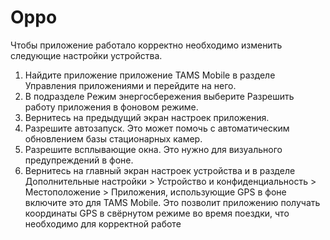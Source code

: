 # Oppo

Чтобы приложение работало корректно необходимо изменить следующие настройки устройства.

1. Найдите приложение приложение TAMS Mobile в разделе Управления приложениями и перейдите на него.
2. В подразделе Режим энергосбережения выберите Разрешить работу приложения в фоновом режиме.
3. Вернитесь на предыдущий экран настроек приложения.
4. Разрешите автозапуск. Это может помочь с автоматическим обновлением базы стационарных камер.
5. Разрешите всплывающие окна. Это нужно для визуального предупреждений в фоне.
6. Вернитесь на главный экран настроек устройства и в разделе Дополнительные настройки > Устройство и конфиденциальность > Местоположение > Приложения, использующие GPS в фоне включите это для TAMS Mobile. Это позволит приложению получать координаты GPS в свёрнутом режиме во время поездки, что необходимо для корректной работе